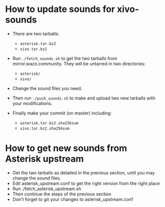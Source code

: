 How to update sounds for xivo-sounds
====================================

* There are two tarballs:

   * `asterisk.tar.bz2`
   * `xivo.tar.bz2`

* Run `./fetch_sounds.sh` to get the two tarballs from mirror.wazo.community. They will be untarred in two directories:

   * `asterisk/`
   * `xivo/`

* Change the sound files you need.
* Then run `./push_sounds.sh` to make and upload two new tarballs with your modifications.
* Finally make your commit (on master) including:

   * `asterisk.tar.bz2.sha256sum`
   * `xivo.tar.bz2.sha256sum`


How to get new sounds from Asterisk upstream
============================================

* Get the two tarballs as detailed in the previous section, until you may change the sound files.
* Edit asterisk_upstream.conf to get the right version from the right place
* Run ./fetch_asterisk_upstream.sh
* Then continue the steps of the previous section
* Don't forget to git your changes to asterisk_upstream.conf
